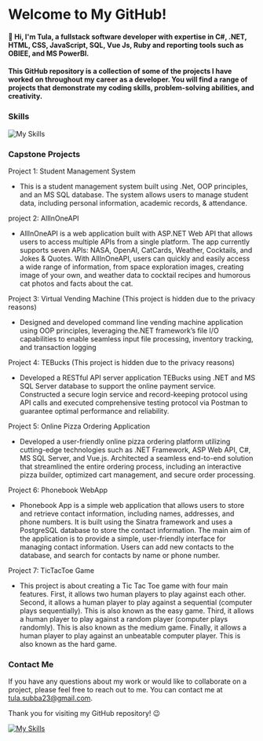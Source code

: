 # Welcome to My GitHub!
#### 👋 Hi, I'm Tula, a fullstack software developer with expertise in C#, .NET, HTML, CSS, JavaScript, SQL, Vue Js, Ruby and reporting tools such as OBIEE, and MS PowerBI.

#### This GitHub repository is a collection of some of the projects I have worked on throughout my career as a developer. You will find a range of projects that demonstrate my coding skills, problem-solving abilities, and creativity.
### Skills
![My Skills](https://skillicons.dev/icons?i=cs,dotnet,visualstudio,vscode,gitlab,html,css,bootstrap,vue,js,java,ruby,postgres,postman,github)
### Capstone Projects
Project 1: Student Management System
* This is a student management system built using .Net, OOP principles, and an MS SQL database. The system allows users to manage student data, including personal information, academic records, & attendance.

project 2: AllInOneAPI
* AllInOneAPI is a web application built with ASP.NET Web API that allows users to access multiple APIs from a single platform. The app currently supports seven APIs: NASA, OpenAI, CatCards, Weather, Cocktails, and Jokes & Quotes. With AllInOneAPI, users can quickly and easily access a wide range of information, from space exploration images, creating image of your own, and weather data to cocktail recipes and humorous cat photos and facts about the cat.
 
Project 3: Virtual Vending Machine (This project is hidden due to the privacy reasons)
* Designed and developed command line vending machine application using OOP principles, leveraging the.NET framework’s file I/O capabilities to enable seamless input file processing, inventory tracking, and transaction logging

Project 4: TEBucks (This project is hidden due to the privacy reasons)
* Developed a RESTful API server application TEBucks using .NET and MS SQL Server database to support the online payment service. Constructed a secure login service and record-keeping protocol using API calls and executed comprehensive testing protocol via Postman to guarantee optimal performance and reliability.

Project 5: Online Pizza Ordering Application
* Developed a user-friendly online pizza ordering platform utilizing cutting-edge technologies such as .NET Framework, ASP Web API, C#, MS SQL Server, and Vue.js. Architected a seamless end-to-end solution that streamlined the entire ordering process, including an interactive pizza builder, optimized cart management, and secure order processing.

Project 6: Phonebook WebApp
* Phonebook App is a simple web application that allows users to store and retrieve contact information, including names, addresses, and phone numbers. It is built using the Sinatra framework and uses a PostgreSQL database to store the contact information. The main aim of the application is to provide a simple, user-friendly interface for managing contact information. Users can add new contacts to the database, and search for contacts by name or phone number.

Project 7: TicTacToe Game
* This project is about creating a Tic Tac Toe game with four main features. First, it allows two human players to play against each other. Second, it allows a human player to play against a sequential (computer plays sequentially). This is also known as the easy game. Third, it allows a human player to play against a random player (computer plays randomly). This is also known as the medium game. Finally, it allows a human player to play against an unbeatable computer player. This is also known as the hard game.
### Contact Me
If you have any questions about my work or would like to collaborate on a project, please feel free to reach out to me. You can contact me at tula.subba23@gmail.com.

Thank you for visiting my GitHub repository! :wink:

[![My Skills](https://skillicons.dev/icons?i=linkedin)](https://www.linkedin.com/in/tulasubba/)
